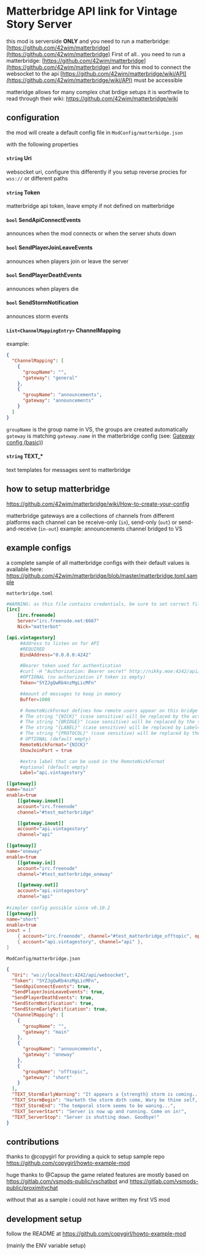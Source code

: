 # Matterbridge API link for Vintage Story Server

this mod is serverside **ONLY**
and you need to run a matterbridge: [https://github.com/42wim/matterbridge](https://github.com/42wim/matterbridge)
First of all.. you need to run a matterbridge: [https://github.com/42wim/matterbridge](https://github.com/42wim/matterbridge)
and for this mod to connect the websocket to the api  [https://github.com/42wim/matterbridge/wiki/API](https://github.com/42wim/matterbridge/wiki/API) must be accessible

matteridge allows for many complex chat brdige setups
it is worthwile to read through their wiki: https://github.com/42wim/matterbridge/wiki

## configuration

the mod will create a default config file in `ModConfig/matterbidge.json`

with the following properties

#### `string` Uri

websocket uri, configure this differently if you setup reverse procies for `wss://` or different paths

#### `string` Token

matterbridge api token, leave empty if not defined on matterbridge

#### `bool` SendApiConnectEvents

announces when the mod connects or when the server shuts down

#### `bool` SendPlayerJoinLeaveEvents

announces when players join or leave the server

#### `bool` SendPlayerDeathEvents

announces when players die

#### `bool` SendStormNotification

announces storm events

#### `List<ChannelMappingEntry>` ChannelMapping

example: 
```json
{
  "ChannelMapping": [
    {
      "groupName": "",
      "gateway": "general"
    },
    {
      "groupName": "announcements",
      "gateway": "announcements"
    }
  ]
}
```

`groupName` is the group name in VS, the groups are created automatically
`gateway` is matching `gateway.name` in the matterbridge config (see: [Gateway config (basic)](https://github.com/42wim/matterbridge/wiki/Gateway-config-%28basic%29))

#### `string` TEXT_*

text templates for messages sent to matterbridge

## how to setup matterbridge

https://github.com/42wim/matterbridge/wiki/How-to-create-your-config

matterbridge gateways are a collections of channels from different platforms
each channel can be receive-only (`in`), send-only (`out`) or send-and-receive (`in-out`) 
example: announcements channel bridged to VS

## example configs

a complete sample of all matterbridge configs with their default values is available here: https://github.com/42wim/matterbridge/blob/master/matterbridge.toml.sample

`matterbridge.toml`

```toml
#WARNING: as this file contains credentials, be sure to set correct file permissions
[irc]
    [irc.freenode]
    Server="irc.freenode.net:6667"
    Nick="matterbot"

[api.vintagestory]
     #Address to listen on for API
     #REQUIRED
     BindAddress="0.0.0.0:4242"

     #Bearer token used for authentication
     #curl -H "Authorization: Bearer secret" http://nikky.moe:4242/api/messages
     #OPTIONAL (no authorization if token is empty)
     Token="5YZJgQwRb4nzMgLicMFn"

     #Amount of messages to keep in memory
     Buffer=1000

     # RemoteNickFormat defines how remote users appear on this bridge
     # The string "{NICK}" (case sensitive) will be replaced by the actual nick / username.
     # The string "{BRIDGE}" (case sensitive) will be replaced by the sending bridge
     # The string "{LABEL}" (case sensitive) will be replaced by Label= field of the sending bridge
     # The string "{PROTOCOL}" (case sensitive) will be replaced by the protocol used by the bridge
     # OPTIONAL (default empty)
     RemoteNickFormat="{NICK}"
     ShowJoinPart = true

     #extra label that can be used in the RemoteNickFormat
     #optional (default empty)
     Label="api.vintagestory"

[[gateway]]
name="main"
enable=true
    [[gateway.inout]]
    account="irc.freenode"
    channel="#test_matterbridge"

    [[gateway.inout]]
    account="api.vintagestory"
    channel="api"

[[gateway]]
name="oneway"
enable=true
    [[gateway.in]]
    account="irc.freenode"
    channel="#test_matterbridge_oneway"

    [[gateway.out]]
    account="api.vintagestory"
    channel="api"
    
#simpler config possible since v0.10.2
[[gateway]]
name="short"
enable=true
inout = [
    { account="irc.freenode", channel="#test_matterbridge_offtopic", options={key="channelkey"}},
    { account="api.vintagestory", channel="api" },
]
```

`ModConfig/matterbridge.json`

```json
{
  "Uri": "ws://localhost:4242/api/websocket",
  "Token": "5YZJgQwRb4nzMgLicMFn",
  "SendApiConnectEvents": true,
  "SendPlayerJoinLeaveEvents": true,
  "SendPlayerDeathEvents": true,
  "SendStormNotification": true,
  "SendStormEarlyNotification": true,
  "ChannelMapping": [
    {
      "groupName": "",
      "gateway": "main"
    },
    {
      "groupName": "announcements",
      "gateway": "oneway"
    },
    {
      "groupName": "offtopic",
      "gateway": "short"
    }
  ],
  "TEXT_StormEarlyWarning": "It appears a {strength} storm is coming...",
  "TEXT_StormBegin": "Harketh the storm doth come, Wary be thine self, as for thy own end be near.",
  "TEXT_StormEnd": "The temporal storm seems to be waning...",
  "TEXT_ServerStart": "Server is now up and running. Come on in!",
  "TEXT_ServerStop": "Server is shutting down. Goodbye!"
}
```

## contributions

thanks to @copygirl for providing a quick to setup sample repo 
https://github.com/copygirl/howto-example-mod

huge thanks to @Capsup 
the game related features are mostly based on https://gitlab.com/vsmods-public/vschatbot
and https://gitlab.com/vsmods-public/proximitychat

without that as a sample i could not have written my first VS mod


## development setup

follow the README at https://github.com/copygirl/howto-example-mod

(mainly the ENV variable setup)